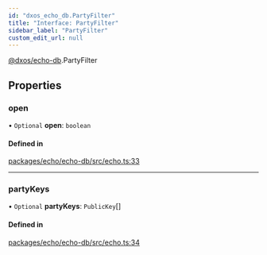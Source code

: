```yaml
---
id: "dxos_echo_db.PartyFilter"
title: "Interface: PartyFilter"
sidebar_label: "PartyFilter"
custom_edit_url: null
---
```


[@dxos/echo-db](../modules/dxos_echo_db.md).PartyFilter

## Properties

### open

• `Optional` **open**: `boolean`

#### Defined in

[packages/echo/echo-db/src/echo.ts:33](https://github.com/dxos/protocols/blob/6f4c34af3/packages/echo/echo-db/src/echo.ts#L33)

___

### partyKeys

• `Optional` **partyKeys**: `PublicKey`[]

#### Defined in

[packages/echo/echo-db/src/echo.ts:34](https://github.com/dxos/protocols/blob/6f4c34af3/packages/echo/echo-db/src/echo.ts#L34)
